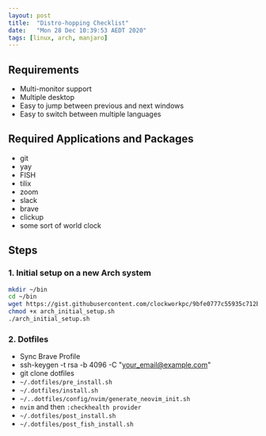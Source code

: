 ```yaml
---
layout: post
title:  "Distro-hopping Checklist"
date:   "Mon 28 Dec 10:39:53 AEDT 2020"
tags: [linux, arch, manjaro]
---
```

## Requirements
- Multi-monitor support
- Multiple desktop
- Easy to jump between previous and next windows
- Easy to switch between multiple languages

## Required Applications and Packages
- git
- yay
- FISH
- tilix
- zoom
- slack
- brave
- clickup
- some sort of world clock

## Steps

### 1. Initial setup on a new Arch system

```sh
mkdir ~/bin
cd ~/bin
wget https://gist.githubusercontent.com/clockworkpc/9bfe0777c55935c712b21ef8895a768a/raw/a1529d2747f1893cf7832616adf37609b0bc496c/arch_initial_setup.sh
chmod +x arch_initial_setup.sh
./arch_initial_setup.sh
```

### 2. Dotfiles

- Sync Brave Profile
- ssh-keygen -t rsa -b 4096 -C "your_email@example.com"
- git clone dotfiles
- `~/.dotfiles/pre_install.sh`
- `~/.dotfiles/install.sh`
- `~/..dotfiles/config/nvim/generate_neovim_init.sh`
- `nvim` and then `:checkhealth provider`
- `~/.dotfiles/post_install.sh`
- `~/.dotfiles/post_fish_install.sh`
